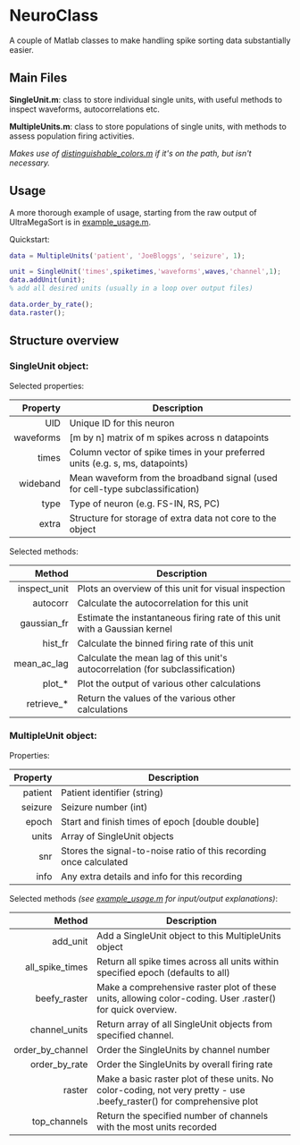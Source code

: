 # NeuroClass

A couple of Matlab classes to make handling spike sorting data substantially easier.

## Main Files

__SingleUnit.m__: class to store individual single units, with useful methods to inspect waveforms, autocorrelations etc.

__MultipleUnits.m__: class to store populations of single units, with methods to assess population firing activities.

_Makes use of [distinguishable_colors.m](https://www.mathworks.com/matlabcentral/fileexchange/29702-generate-maximally-perceptually-distinct-colors) if it's on the path, but isn't necessary._

## Usage

A more thorough example of usage, starting from the raw output of UltraMegaSort is in [example_usage.m](example_usage.m).

Quickstart:

```Matlab
data = MultipleUnits('patient', 'JoeBloggs', 'seizure', 1);

unit = SingleUnit('times',spiketimes,'waveforms',waves,'channel',1);
data.addUnit(unit);
% add all desired units (usually in a loop over output files)

data.order_by_rate();
data.raster();
```

## Structure overview 

### SingleUnit object:

Selected properties:

| Property  |                                   Description                                  |
|----------:|--------------------------------------------------------------------------------|
| UID       | Unique ID for this neuron                                                      |
| waveforms | [m by n] matrix of m spikes across n datapoints                                |
| times     | Column vector of spike times in your preferred units (e.g. s, ms, datapoints)  |
| wideband  | Mean waveform from the broadband signal (used for cell-type subclassification) |
| type      | Type of neuron (e.g. FS-IN, RS, PC)                                            |
| extra     | Structure for storage of extra data not core to the object                     |

Selected methods:

| Method       |                                  Description                                  |
|-------------:|-------------------------------------------------------------------------------|
| inspect_unit | Plots an overview of this unit for visual inspection                          |
| autocorr     | Calculate the autocorrelation for this unit                                   |
| gaussian_fr  | Estimate the instantaneous firing rate of this unit with a Gaussian kernel    |
| hist_fr      | Calculate the binned firing rate of this unit                                 |
| mean_ac_lag  | Calculate the mean lag of this unit's autocorrelation (for subclassification) |
| plot_*       | Plot the output of various other calculations                                 |
| retrieve_*   | Return the values of the various other calculations                           |

### MultipleUnit object:

Properties:

| Property |                             Description                            |
|---------:|--------------------------------------------------------------------|
|  patient | Patient identifier (string)                                        |
|  seizure | Seizure number (int)                                               |
|    epoch | Start and finish times of epoch [double double]                    |
|    units | Array of SingleUnit objects                                        |
|      snr | Stores the signal-to-noise ratio of this recording once calculated |
|     info | Any extra details and info for this recording                      |

Selected methods _(see [example_usage.m](example_usage.m) for input/output explanations)_:

|           Method |                                                       Description                                                      |
|-----------------:|------------------------------------------------------------------------------------------------------------------------|
|         add_unit | Add a SingleUnit object to this MultipleUnits object                                                                   |
|  all_spike_times | Return all spike times across all units within specified epoch (defaults to all)                                       |
|     beefy_raster | Make a comprehensive raster plot of these units, allowing color-coding. User .raster() for quick overview.             |
|    channel_units | Return array of all SingleUnit objects from specified channel.                                                         |
| order_by_channel | Order the SingleUnits by channel number                                                                                |
|    order_by_rate | Order the SingleUnits by overall firing rate                                                                           |
|           raster | Make a basic raster plot of these units. No color-coding, not very pretty - use .beefy_raster() for comprehensive plot |
|     top_channels | Return the specified number of channels with the most units recorded                                                   |